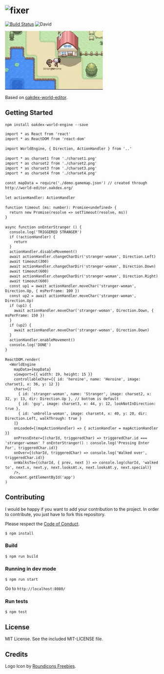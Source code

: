 # <img src="https://v20.imgup.net/oakdex_logfbad.png" alt="fixer" width=282>

[![Build Status](https://travis-ci.org/jalyna/oakdex-world-engine.svg?branch=master)](https://travis-ci.org/jalyna/oakdex-world-engine) ![David](https://img.shields.io/david/jalyna/oakdex-world-engine.svg)

![Demo](docs/demo.gif)

Based on [oakdex-world-editor](https://github.com/jalyna/oakdex-world-editor).

## Getting Started

```
npm install oakdex-world-engine --save
```

```tsx
import * as React from 'react'
import * as ReactDOM from 'react-dom'

import WorldEngine, { Direction, ActionHandler } from '..'

import * as charset1 from './charset1.png'
import * as charset2 from './charset2.png'
import * as charset3 from './charset3.png'
import * as charset4 from './charset4.png'

const mapData = require('./demo.gamemap.json') // created through http://world-editor.oakdex.org/

let actionHandler: ActionHandler

function timeout (ms: number): Promise<undefined> {
  return new Promise(resolve => setTimeout(resolve, ms))
}

async function onEnterStranger () {
  console.log('TRIGGERED STRANGER')
  if (!actionHandler) {
    return
  }
  actionHandler.disableMovement()
  await actionHandler.changeCharDir('stranger-woman', Direction.Left)
  await timeout(300)
  await actionHandler.changeCharDir('stranger-woman', Direction.Down)
  await timeout(600)
  await actionHandler.changeCharDir('stranger-woman', Direction.Right)
  await timeout(600)
  const up1 = await actionHandler.moveChar('stranger-woman', Direction.Up, { msPerFrame: 100 })
  const up2 = await actionHandler.moveChar('stranger-woman', Direction.Up)
  if (up1) {
    await actionHandler.moveChar('stranger-woman', Direction.Down, { msPerFrame: 150 })
  }
  if (up2) {
    await actionHandler.moveChar('stranger-woman', Direction.Down)
  }
  actionHandler.enableMovement()
  console.log('DONE')
}

ReactDOM.render(
  <WorldEngine
    mapData={mapData}
    viewport={{ width: 19, height: 15 }}
    controllableChar={{ id: 'heroine', name: 'Heroine', image: charset1, x: 36, y: 12 }}
    chars={[
      { id: 'stranger-woman', name: 'Stranger', image: charset2, x: 32, y: 13, dir: Direction.Up }, // bottom is default
      { id: 'guy', image: charset3, x: 44, y: 12, lookNotInDirection: true },
      { id: 'umbrella-woman', image: charset4, x: 40, y: 20, dir: Direction.Left, walkThrough: true }
    ]}
    onLoaded={(mapActionHandler) => { actionHandler = mapActionHandler }}
    onPressEnter={(charId, triggeredChar) => triggeredChar.id === 'stranger-woman' ? onEnterStranger() : console.log('Pressing Enter For', triggeredChar.id)}
    onOver={(charId, triggeredChar) => console.log('Walked over', triggeredChar.id)}
    onWalksTo={(charId, { prev, next }) => console.log(charId, 'walked to', next.x, next.y, next.looksAt.x, next.looksAt.y, next.special)}
    />,
  document.getElementById('app')
)
```


## Contributing

I would be happy if you want to add your contribution to the project. In order to contribute, you just have to fork this repository.

Please respect the [Code of Conduct](//github.com/jalyna/oakdex-world-engine/blob/master/CODE_OF_CONDUCT.md).

```
$ npm install
```

### Build

```
$ npm run build
```

### Running in dev mode

```
$ npm run start
```

Go to `http://localhost:8080/`

### Run tests

```
$ npm test
```

## License

MIT License. See the included MIT-LICENSE file.

## Credits

Logo Icon by [Roundicons Freebies](http://www.flaticon.com/authors/roundicons-freebies).
